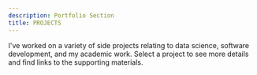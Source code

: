 ```yaml
---
description: Portfolio Section
title: PROJECTS
---
```


I've worked on a variety of side projects relating to data science, software development, and my academic work. Select a project to see more details and find links to the supporting materials.